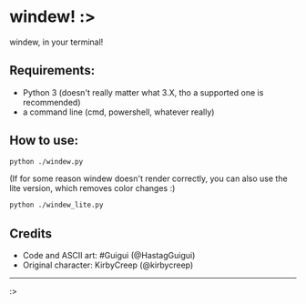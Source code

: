 # windew! :>

windew, in your terminal!

## Requirements:

- Python 3 (doesn't really matter what 3.X, tho a supported one is recommended)
- a command line (cmd, powershell, whatever really)

## How to use:

```sh
python ./windew.py
```
(If for some reason windew doesn't render correctly, you can also use the lite version, which removes color changes :)
```sh
python ./windew_lite.py
```
## Credits
- Code and ASCII art: #Guigui (@HastagGuigui)
- Original character: KirbyCreep (@kirbycreep)

---
:>